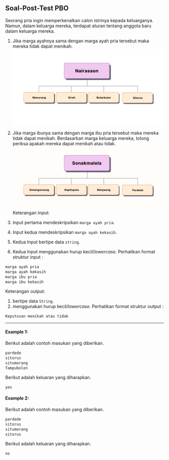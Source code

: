 ## Soal-Post-Test PBO

Seorang pria ingin memperkenalkan calon istrinya kepada keluarganya. Namun, dalam keluarga mereka, terdapat aturan tentang anggota baru dalam keluarga mereka.

1. Jika marga ayahnya sama dengan marga ayah pria tersebut maka mereka tidak dapat menikah.
   ![Img_PBO_1.png.png](img/Img_PBO_1.png.png)
2. Jika marga ibunya sama dengan marga ibu pria tersebut maka mereka tidak dapat menikah.
   Berdasarkan marga keluarga mereka, tolong periksa apakah mereka dapat menikah atau tidak.
   ![Img_PBO_2.png.png](img/Img_PBO_2.png.png)
   <br>
   Keterangan input:

3. Input pertama mendeskripsikan `marga ayah pria`.
4. Input kedua mendeskripsikan `marga ayah kekasih`.
5. Kedua Input bertipe data `string`.
6. Kedua Input menggunakan hurup kecil/_lowercase_.
   Perhatikan format struktur input :

```
marga ayah pria
marga ayah kekasih
marga ibu pria
marga ibu kekasih

```

Keterangan output:

1. bertipe data `String`.
1. menggunakan hurup kecil/_lowercase_.
   Perhatikan format struktur output :

```
Keputusan menikah atau tidak

```

<hr>

#### Example 1:

Berikut adalah contoh masukan yang diberikan.

```
pardede
sitorus
situmorang
Tampubolon

```

Berikut adalah keluaran yang diharapkan.

```
yes

```

#### Example 2:

Berikut adalah contoh masukan yang diberikan.

```
pardede
sitorus
situmorang
sitorus

```

Berikut adalah keluaran yang diharapkan.

```
no

```
